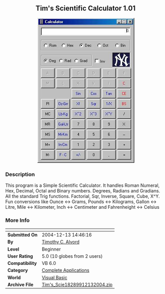 ﻿<div align="center">

## Tim's Scientific Calculator 1\.01

<img src="PIC200412131757388543.jpg">
</div>

### Description

This program is a Simple Scientific Calculator. It handles Roman Numeral, Hex, Decimal, Octal and Binary numbers. Degrees, Radians and Gradians. All the standard Trig functions. Factorial, Sqr, Inverse, Square, Cube, X^Y. Fun conversions like Ounce <-> Grams, Pounds <-> Kilograms, Gallon <-> Litre, Mile <-> Kilometer, Inch <-> Centimeter and Fahrenheight <-> Celsius
 
### More Info
 


<span>             |<span>
---                |---
**Submitted On**   |2004-12-13 14:46:16
**By**             |[Timothy C\. Alvord](https://github.com/Planet-Source-Code/PSCIndex/blob/master/ByAuthor/timothy-c-alvord.md)
**Level**          |Beginner
**User Rating**    |5.0 (10 globes from 2 users)
**Compatibility**  |VB 6\.0
**Category**       |[Complete Applications](https://github.com/Planet-Source-Code/PSCIndex/blob/master/ByCategory/complete-applications__1-27.md)
**World**          |[Visual Basic](https://github.com/Planet-Source-Code/PSCIndex/blob/master/ByWorld/visual-basic.md)
**Archive File**   |[Tim's\_Scie18289912132004\.zip](https://github.com/Planet-Source-Code/timothy-c-alvord-tim-s-scientific-calculator-1-01__1-57709/archive/master.zip)








